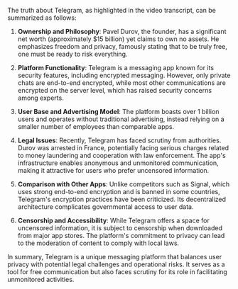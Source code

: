 The truth about Telegram, as highlighted in the video transcript, can be summarized as follows:

1. **Ownership and Philosophy**: Pavel Durov, the founder, has a significant net worth (approximately $15 billion) yet claims to own no assets. He emphasizes freedom and privacy, famously stating that to be truly free, one must be ready to risk everything.

2. **Platform Functionality**: Telegram is a messaging app known for its security features, including encrypted messaging. However, only private chats are end-to-end encrypted, while most other communications are encrypted on the server level, which has raised security concerns among experts.

3. **User Base and Advertising Model**: The platform boasts over 1 billion users and operates without traditional advertising, instead relying on a smaller number of employees than comparable apps.

4. **Legal Issues**: Recently, Telegram has faced scrutiny from authorities. Durov was arrested in France, potentially facing serious charges related to money laundering and cooperation with law enforcement. The app's infrastructure enables anonymous and unmonitored communication, making it attractive for users who prefer uncensored information.

5. **Comparison with Other Apps**: Unlike competitors such as Signal, which uses strong end-to-end encryption and is banned in some countries, Telegram's encryption practices have been criticized. Its decentralized architecture complicates governmental access to user data.

6. **Censorship and Accessibility**: While Telegram offers a space for uncensored information, it is subject to censorship when downloaded from major app stores. The platform's commitment to privacy can lead to the moderation of content to comply with local laws.

In summary, Telegram is a unique messaging platform that balances user privacy with potential legal challenges and operational risks. It serves as a tool for free communication but also faces scrutiny for its role in facilitating unmonitored activities.